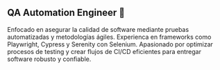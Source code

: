 
## QA Automation Engineer 🎯 
Enfocado en asegurar la calidad de software mediante pruebas automatizadas y metodologías ágiles. Experienca en frameworks como Playwright, Cypress y Serenity con Selenium. Apasionado por optimizar procesos de testing y crear flujos de CI/CD eficientes para entregar software robusto y confiable.











